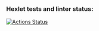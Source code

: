 ### Hexlet tests and linter status:
[![Actions Status](https://github.com/ivanvasutinskiy/python-project-50/actions/workflows/hexlet-check.yml/badge.svg)](https://github.com/ivanvasutinskiy/python-project-50/actions)